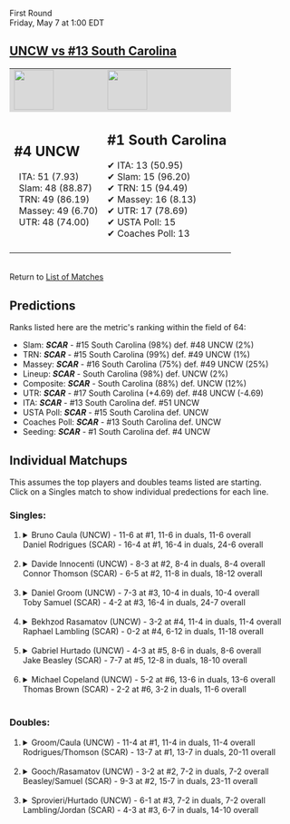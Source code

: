 First Round  
Friday, May 7 at 1:00 EDT
## [UNCW vs #13 South Carolina](https://www.ncaa.com/game/5833382) 

<table><tr style="background-color: #d9d9d9 !important"><td><img src="https://www.ncaa.com/sites/default/files/images/logos/schools/u/unc-wilmington.70.png" width="70" height="70" /></td><td><img src="https://www.ncaa.com/sites/default/files/images/logos/schools/s/south-carolina.70.png" width="70" height="70" /></td></tr><tr>
<td>  

<h2>#4 UNCW</h2>  
&nbsp; ITA: 51 (7.93)<br>  
&nbsp; Slam: 48 (88.87)<br>  
&nbsp; TRN: 49 (86.19)<br>  
&nbsp; Massey: 49 (6.70)<br>  
&nbsp; UTR: 48 (74.00)<br>  
<br>  

</td>
<td>  

<h2>#1 South Carolina</h2>  
&#10004; ITA: 13 (50.95)<br>  
&#10004; Slam: 15 (96.20)<br>  
&#10004; TRN: 15 (94.49)<br>  
&#10004; Massey: 16 (8.13)<br>  
&#10004; UTR: 17 (78.69)<br>  
&#10004; USTA Poll: 15<br>  
&#10004; Coaches Poll: 13<br>  
<br>  

</td>
</tr></table>  


<br>Return to [List of Matches](../index.md)  

## Predictions  

Ranks listed here are the metric's ranking within the field of 64:  
- Slam: ***SCAR*** - #15 South Carolina (98%) def. #48 UNCW (2%)  
- TRN: ***SCAR*** - #15 South Carolina (99%) def. #49 UNCW (1%)  
- Massey: ***SCAR*** - #16 South Carolina (75%) def. #49 UNCW (25%)  
- Lineup: ***SCAR*** - South Carolina (98%) def. UNCW (2%)  
- Composite: ***SCAR*** - South Carolina (88%) def. UNCW (12%)  
- UTR: ***SCAR*** - #17 South Carolina (+4.69) def. #48 UNCW (-4.69)  
- ITA: ***SCAR*** - #13 South Carolina def. #51 UNCW  
- USTA Poll: ***SCAR*** - #15 South Carolina def. UNCW  
- Coaches Poll: ***SCAR*** - #13 South Carolina def. UNCW  
- Seeding: ***SCAR*** - #1 South Carolina def. #4 UNCW  

## Individual Matchups  
This assumes the top players and doubles teams listed are starting.  
Click on a Singles match to show individual predections for each line.  

### Singles:  

<ol>
<li><details>
<summary markdown="span">Bruno Caula (UNCW) - 11-6 at #1, 11-6 in duals, 11-6 overall<br>Daniel Rodrigues (SCAR) - 16-4 at #1, 16-4 in duals, 24-6 overall</summary>
<h4>Predictions</h4><ul>
<li>Slam: <b><i>SCAR</i></b> - Rodrigues (94%) def. Caula (6%)</li>  
<li>TRN: <b><i>SCAR</i></b> - Rodrigues (97%) def. Caula (3%)</li>  
<li>Massey: <b><i>SCAR</i></b> - Rodrigues (75%) def. Caula (25%)</li>  
<li>UTR: <b><i>SCAR</i></b> - Rodrigues (95%) def. Caula (5%)</li>  
<li>Composite: <b><i>SCAR</i></b> - Rodrigues (90%) def. Caula (10%)</li>  
<li>ITA: <b><i>SCAR</i></b> - Rodrigues (58.79) def. Caula (2.92)</li>  
</ul>
</details>&nbsp;</li>
<li><details>
<summary markdown="span">Davide Innocenti (UNCW) - 8-3 at #2, 8-4 in duals, 8-4 overall<br>Connor Thomson (SCAR) - 6-5 at #2, 11-8 in duals, 18-12 overall</summary>
<h4>Predictions</h4><ul>
<li>Slam: <b><i>SCAR</i></b> - Thomson (91%) def. Innocenti (9%)</li>  
<li>TRN: <b><i>SCAR</i></b> - Thomson (96%) def. Innocenti (4%)</li>  
<li>Massey: <b><i>SCAR</i></b> - Thomson (75%) def. Innocenti (25%)</li>  
<li>UTR: <b><i>SCAR</i></b> - Thomson (91%) def. Innocenti (9%)</li>  
<li>Composite: <b><i>SCAR</i></b> - Thomson (88%) def. Innocenti (12%)</li>  
<li>ITA: <b><i>SCAR</i></b> - Thomson (28.97) def. Innocenti (2.85)</li>  
</ul>
</details>&nbsp;</li>
<li><details>
<summary markdown="span">Daniel Groom (UNCW) - 7-3 at #3, 10-4 in duals, 10-4 overall<br>Toby Samuel (SCAR) - 4-2 at #3, 16-4 in duals, 24-7 overall</summary>
<h4>Predictions</h4><ul>
<li>Slam: <b><i>SCAR</i></b> - Samuel (89%) def. Groom (11%)</li>  
<li>TRN: <b><i>SCAR</i></b> - Samuel (95%) def. Groom (5%)</li>  
<li>Massey: <b><i>SCAR</i></b> - Samuel (75%) def. Groom (25%)</li>  
<li>UTR: <b><i>SCAR</i></b> - Samuel (90%) def. Groom (10%)</li>  
<li>Composite: <b><i>SCAR</i></b> - Samuel (87%) def. Groom (13%)</li>  
<li>ITA: <b><i>SCAR</i></b> - Samuel (10.78) def. Groom (2.67)</li>  
</ul>
</details>&nbsp;</li>
<li><details>
<summary markdown="span">Bekhzod Rasamatov (UNCW) - 3-2 at #4, 11-4 in duals, 11-4 overall<br>Raphael Lambling (SCAR) - 0-2 at #4, 6-12 in duals, 11-18 overall</summary>
<h4>Predictions</h4><ul>
<li>Slam: <b><i>SCAR</i></b> - Lambling (95%) def. Rasamatov (5%)</li>  
<li>TRN: <b><i>SCAR</i></b> - Lambling (93%) def. Rasamatov (7%)</li>  
<li>Massey: <b><i>SCAR</i></b> - Lambling (75%) def. Rasamatov (25%)</li>  
<li>UTR: <b><i>SCAR</i></b> - Lambling (92%) def. Rasamatov (8%)</li>  
<li>Composite: <b><i>SCAR</i></b> - Lambling (88%) def. Rasamatov (12%)</li>  
<li>ITA: <b><i>SCAR</i></b> - Lambling (15.34) def. Rasamatov (2.15)</li>  
</ul>
</details>&nbsp;</li>
<li><details>
<summary markdown="span">Gabriel Hurtado (UNCW) - 4-3 at #5, 8-6 in duals, 8-6 overall<br>Jake Beasley (SCAR) - 7-7 at #5, 12-8 in duals, 18-10 overall</summary>
<h4>Predictions</h4><ul>
<li>Slam: <b><i>SCAR</i></b> - Beasley (91%) def. Hurtado (9%)</li>  
<li>TRN: <b><i>SCAR</i></b> - Beasley (95%) def. Hurtado (5%)</li>  
<li>Massey: <b><i>SCAR</i></b> - Beasley (75%) def. Hurtado (25%)</li>  
<li>UTR: <b><i>SCAR</i></b> - Beasley (87%) def. Hurtado (13%)</li>  
<li>Composite: <b><i>SCAR</i></b> - Beasley (87%) def. Hurtado (13%)</li>  
<li>ITA: <b><i>UNCW</i></b> - Hurtado (1.80) def. Beasley (1.73)</li>  
</ul>
</details>&nbsp;</li>
<li><details>
<summary markdown="span">Michael Copeland (UNCW) - 5-2 at #6, 13-6 in duals, 13-6 overall<br>Thomas Brown (SCAR) - 2-2 at #6, 3-2 in duals, 11-6 overall</summary>
<h4>Predictions</h4><ul>
<li>Slam: <b><i>SCAR</i></b> - Brown (89%) def. Copeland (11%)</li>  
<li>TRN: <b><i>SCAR</i></b> - Brown (93%) def. Copeland (7%)</li>  
<li>Massey: <b><i>SCAR</i></b> - Brown (75%) def. Copeland (25%)</li>  
<li>UTR: <b><i>SCAR</i></b> - Brown (90%) def. Copeland (10%)</li>  
<li>Composite: <b><i>SCAR</i></b> - Brown (86%) def. Copeland (14%)</li>  
<li>ITA: <b><i>SCAR</i></b> - Brown (2.19) def. Copeland (1.97)</li>  
</ul>
</details>&nbsp;</li>
</ol>

### Doubles:  

<ol>
<li><details>
<summary markdown="span">Groom/Caula (UNCW) - 11-4 at #1, 11-4 in duals, 11-4 overall<br>Rodrigues/Thomson (SCAR) - 13-7 at #1, 13-7 in duals, 20-11 overall</summary>
<br>Sorry, we don't have any metrics for this match
</details>&nbsp;</li>
<li><details>
<summary markdown="span">Gooch/Rasamatov (UNCW) - 3-2 at #2, 7-2 in duals, 7-2 overall<br>Beasley/Samuel (SCAR) - 9-3 at #2, 15-7 in duals, 23-11 overall</summary>
<br>Sorry, we don't have any metrics for this match
</details>&nbsp;</li>
<li><details>
<summary markdown="span">Sprovieri/Hurtado (UNCW) - 6-1 at #3, 7-2 in duals, 7-2 overall<br>Lambling/Jordan (SCAR) - 4-3 at #3, 6-7 in duals, 14-10 overall</summary>
<br>Sorry, we don't have any metrics for this match
</details>&nbsp;</li>
</ol>